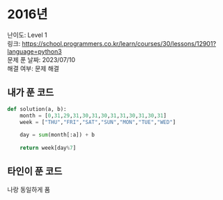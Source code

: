 # 2016년

난이도: Level 1  
링크: https://school.programmers.co.kr/learn/courses/30/lessons/12901?language=python3  
문제 푼 날짜: 2023/07/10  
해결 여부: 문제 해결  
 
## 내가 푼 코드

```python
def solution(a, b):
    month = [0,31,29,31,30,31,30,31,31,30,31,30,31]
    week = ["THU","FRI","SAT","SUN","MON","TUE","WED"]
    
    day = sum(month[:a]) + b
    
    return week[day%7]
```

## 타인이 푼 코드

나랑 동일하게 품
